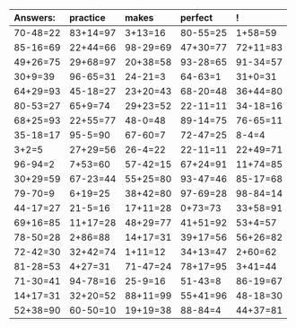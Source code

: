 | Answers: | practice | makes | perfect | ! |
| :--- | :--- | :--- | :--- | :--- |
| 70-48=22 | 83+14=97 | 3+13=16 | 80-55=25 | 1+58=59 | 
| 85-16=69 | 22+44=66 | 98-29=69 | 47+30=77 | 72+11=83 | 
| 49+26=75 | 29+68=97 | 20+38=58 | 93-28=65 | 91-34=57 | 
| 30+9=39 | 96-65=31 | 24-21=3 | 64-63=1 | 31+0=31 | 
| 64+29=93 | 45-18=27 | 23+20=43 | 68-20=48 | 36+44=80 | 
| 80-53=27 | 65+9=74 | 29+23=52 | 22-11=11 | 34-18=16 | 
| 68+25=93 | 22+55=77 | 48-0=48 | 89-14=75 | 76-65=11 | 
| 35-18=17 | 95-5=90 | 67-60=7 | 72-47=25 | 8-4=4 | 
| 3+2=5 | 27+29=56 | 26-4=22 | 22-11=11 | 22+49=71 | 
| 96-94=2 | 7+53=60 | 57-42=15 | 67+24=91 | 11+74=85 | 
| 30+29=59 | 67-23=44 | 55+25=80 | 93-47=46 | 85-17=68 | 
| 79-70=9 | 6+19=25 | 38+42=80 | 97-69=28 | 98-84=14 | 
| 44-17=27 | 21-5=16 | 17+11=28 | 0+73=73 | 33+58=91 | 
| 69+16=85 | 11+17=28 | 48+29=77 | 41+51=92 | 53+4=57 | 
| 78-50=28 | 2+86=88 | 14+17=31 | 39+17=56 | 56+26=82 | 
| 72-42=30 | 32+42=74 | 1+11=12 | 34+13=47 | 2+60=62 | 
| 81-28=53 | 4+27=31 | 71-47=24 | 78+17=95 | 3+41=44 | 
| 71-30=41 | 94-78=16 | 25-9=16 | 51-43=8 | 86-19=67 | 
| 14+17=31 | 32+20=52 | 88+11=99 | 55+41=96 | 48-18=30 | 
| 52+38=90 | 60-50=10 | 19+19=38 | 88-84=4 | 44+37=81 | 

